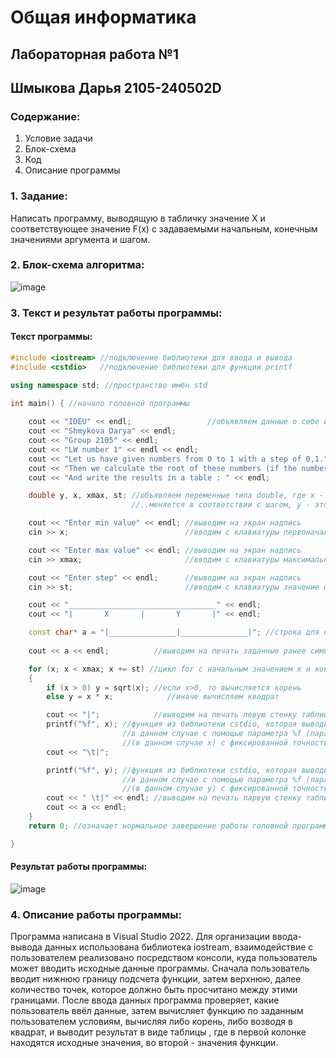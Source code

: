 # Общая информатика

## Лабораторная работа №1
## Шмыкова Дарья 2105-240502D

### Содержание:

1. Условие задачи
2. Блок-схема
3. Код
4. Описание программы

### 1. Задание:

Написать программу, выводящую в табличку значение X и соответствующее значение F(x) с задаваемыми начальным, конечным значениями аргумента и шагом.

### 2. Блок-схема алгоритма:

![image](https://user-images.githubusercontent.com/100388979/172990459-5688bdc2-8a6e-4637-a4ad-0a544e6ba4c6.png)


### 3. Текст и результат работы программы:

#### Текст программы:

```c++
#include <iostream> //подключение библиотеки для ввода и вывода
#include <cstdio>   //подключение библиотеки для функции printf

using namespace std; //пространство имён std
 
int main() { //начало головной программы

	cout << "IDEU" << endl;					//объявляем данные о себе и о задаче
	cout << "Shmykova Darya" << endl;
	cout << "Group 2105" << endl;
	cout << "LW number 1" << endl << endl;
	cout << "Let us have given numbers from 0 to 1 with a step of 0,1." << endl;
	cout << "Then we calculate the root of these numbers (if the number < 0.5) or the square (if >= 0.5)" << endl;
    cout << "And write the results in a table : " << endl;

	double y, x, xmax, st; //объявляем переменные типа double, где х - это первоначальное значение переменной, которое впоследствии..
	                       //..меняется в соответствии с шагом, у - это значение функции, xmax - конечное значение переменной х, st - шаг

	cout << "Enter min value" << endl; //выводим на экран надпись
	cin >> x;						   //вводим с клавиатуры первоначальное значение переменной

	cout << "Enter max value" << endl; //выводим на экран надпись
	cin >> xmax;                       //вводим с клавиатуры максимальное значение переменной

	cout << "Enter step" << endl;      //выводим на экран надпись
	cin >> st;                         //вводим с клавиатуры значение шага

	cout << "_________________________________" << endl;
	cout << "|       X       |       Y       |" << endl;

	const char* a = "|_______________|_______________|"; //строка для создания таблицы, char* - массив символов, длина ма
					
	cout << a << endl;			//выводим на печать заданные ранее символы, для создания вида таблицы

	for (x; x < xmax; x += st) //цикл for с начальным значением х и конечным значением xmax, в конце прибавляется шаг
	{
		if (x > 0) y = sqrt(x); //если х>0, то вычисляется корень
		else y = x * x;			   //иначе вычисляем квадрат

		cout << "|";			//выводим на печать левую стенку таблицы
		printf("%f", x); //функция из библиотеки cstdio, которая выводит что-либо на печать, 
		                 //в данном случае с помощью параметра %f (параметр для вывода значений типа double
		                 //(в данном случае х) с фиксированной точностью  в библиотеке) 
		cout << "\t|"; 

		printf("%f", y); //функция из библиотеки cstdio, которая выводит что-либо на печать, 
		                 //в данном случае с помощью параметра %f (параметр для вывода значений типа double
		                 //(в данном случае у) с фиксированной точностью  в библиотеке) 
		cout << " \t|" << endl;	//выводим на печать парвую стенку таблицы
		cout << a << endl;		
	}
	return 0; //означает нормальное завершение работы головной программы

}
```

#### Результат работы программы:

![image](https://user-images.githubusercontent.com/100388979/172988972-530c2ff2-6c0d-4c93-8670-b5713fef13fd.png)

### 4. Описание работы программы:

Программа написана в Visual Studio 2022. Для организации ввода-вывода данных использована библиотека iostream, взаимодействие с пользователем реализовано посредством консоли, куда пользователь может вводить исходные данные программы. Сначала пользователь вводит нижнюю границу подсчета функции, затем верхнюю, далее количество точек, которое должно быть просчитано между этими границами. После ввода данных программа проверяет, какие пользователь ввёл данные, затем вычисляет функцию по заданным пользователем условиям, вычисляя либо корень, либо возводя в квадрат, и выводит результат в виде таблицы , где в первой колонке находятся исходные значения, во второй - значения функции. 
